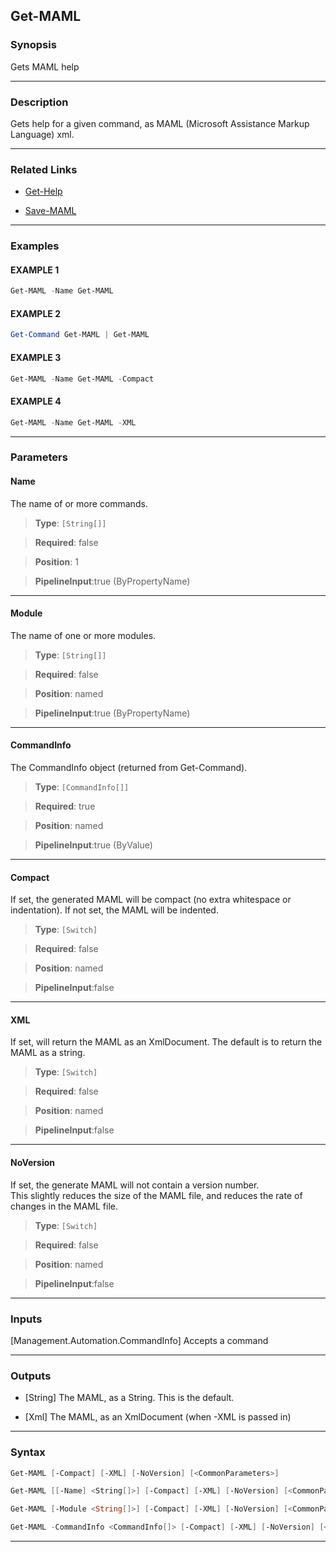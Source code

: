 
Get-MAML
--------
### Synopsis
Gets MAML help

---
### Description

Gets help for a given command, as MAML (Microsoft Assistance Markup Language) xml.

---
### Related Links
* [Get-Help](https://docs.microsoft.com/powershell/module/Microsoft.PowerShell.Core/Get-Help)



* [Save-MAML](Save-MAML.md)



---
### Examples
#### EXAMPLE 1
```PowerShell
Get-MAML -Name Get-MAML
```

#### EXAMPLE 2
```PowerShell
Get-Command Get-MAML | Get-MAML
```

#### EXAMPLE 3
```PowerShell
Get-MAML -Name Get-MAML -Compact
```

#### EXAMPLE 4
```PowerShell
Get-MAML -Name Get-MAML -XML
```

---
### Parameters
#### **Name**

The name of or more commands.



> **Type**: ```[String[]]```

> **Required**: false

> **Position**: 1

> **PipelineInput**:true (ByPropertyName)



---
#### **Module**

The name of one or more modules.



> **Type**: ```[String[]]```

> **Required**: false

> **Position**: named

> **PipelineInput**:true (ByPropertyName)



---
#### **CommandInfo**

The CommandInfo object (returned from Get-Command).



> **Type**: ```[CommandInfo[]]```

> **Required**: true

> **Position**: named

> **PipelineInput**:true (ByValue)



---
#### **Compact**

If set, the generated MAML will be compact (no extra whitespace or indentation).  If not set, the MAML will be indented.



> **Type**: ```[Switch]```

> **Required**: false

> **Position**: named

> **PipelineInput**:false



---
#### **XML**

If set, will return the MAML as an XmlDocument.  The default is to return the MAML as a string.



> **Type**: ```[Switch]```

> **Required**: false

> **Position**: named

> **PipelineInput**:false



---
#### **NoVersion**

If set, the generate MAML will not contain a version number.  
This slightly reduces the size of the MAML file, and reduces the rate of changes in the MAML file.



> **Type**: ```[Switch]```

> **Required**: false

> **Position**: named

> **PipelineInput**:false



---
### Inputs
[Management.Automation.CommandInfo]
Accepts a command

---
### Outputs
* [String]
The MAML, as a String.  This is the default.


* [Xml]
The MAML, as an XmlDocument (when -XML is passed in)




---
### Syntax
```PowerShell
Get-MAML [-Compact] [-XML] [-NoVersion] [<CommonParameters>]
```
```PowerShell
Get-MAML [[-Name] <String[]>] [-Compact] [-XML] [-NoVersion] [<CommonParameters>]
```
```PowerShell
Get-MAML [-Module <String[]>] [-Compact] [-XML] [-NoVersion] [<CommonParameters>]
```
```PowerShell
Get-MAML -CommandInfo <CommandInfo[]> [-Compact] [-XML] [-NoVersion] [<CommonParameters>]
```
---



